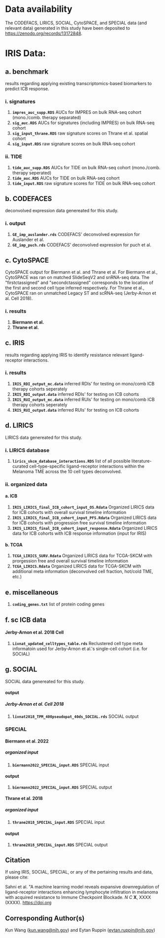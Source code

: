 # Data availability
The CODEFACS, LIRICS, SOCIAL, CytoSPACE, and SPECIAL data (and relevant data) generated in this study have been deposited to https://zenodo.org/records/13172848.

# IRIS Data:
## a. benchmark
results regarding applying existing transcriptomics-based biomarkers to predict ICB response.

### i. signatures
1. **```impres_auc_supp.RDS```**  AUCs for IMPRES on bulk RNA-seq cohort (mono./comb. therapy separated)
2. **```sig_auc.RDS```**          AUCs for signatures (including IMPRES) on bulk RNA-seq cohort
3. **```sig_input_thrane.RDS```** raw signature scores on Thrane et al. spatial cohort
4. **```sig_input.RDS```**        raw signature scores on bulk RNA-seq cohort

### ii. TIDE
1. **```tide_auc_supp.RDS```**    AUCs for TIDE on bulk RNA-seq cohort (mono./comb. therapy seperated)
2. **```tide_auc.RDS```**         AUCs for TIDE on bulk RNA-seq cohort
3. **```tide_input.RDS```**       raw signature scores for TIDE on bulk RNA-seq cohort

## b. CODEFACES
deconvolved expression data genereated for this study. 

### i. output
1. **```GE_imp_auslander.rds```** CODEFACS' deconvolved expression for Auslander et al.
2. **```GE_imp_puch.rds```**      CODEFACS' deconvolved expression for puch et al. 

## c. CytoSPACE
CytoSPACE output for Biermann et al. and Thrane et al. For Biermann et al., CytoSPACE was ran on matched SlideSeqV2 and snRNA-seq data. The "firstctassigned" and "secondctassigned" corresponds to the location of the first and second cell type inferred respectively. For Thrane et al., CytoSPACE ran on unmatched Legacy ST and scRNA-seq (Jerby-Arnon et al. Cell 2018).

### i. results
1. **Biermann et al.**
2. **Thrane et al.**

## c. IRIS
results regarding applying IRIS to identify resistance relevant ligand-receptor interactions.

### i. results
1. **```IRIS_RDI_output_mc.data```** inferred RDIs' for testing on mono/comb ICB therapy cohorts seperately
2. **```IRIS_RDI_output.data```** inferred RDIs' for testing on ICB cohorts
3. **```IRIS_RUI_output_mc.data```** inferred RUIs' for testing on mono/comb ICB therapy cohorts seperately
4. **```IRIS_RUI_output.data```** inferred RUIs' for testing on ICB cohorts

## d. LIRICS
LIRICS data genereated for this study. 

### i. LIRICS database
1. **```lirics_skcm_database_interactions.RDS```** list of all possible literature-curated cell-type-specific ligand-receptor interactions within the Melanoma TME across the 10 cell types deconvolved.

### ii. organized data
#### a. ICB
1. **```IRIS_LIRICS_final_ICB_cohort_input_OS.Rdata```** Organized LIRICS data for ICB cohorts with overall survival timeline information
2. **```IRIS_LIRICS_final_ICB_cohort_input_PFS.Rdata```** Organized LIRICS data for ICB cohorts with progression free survival timeline information
3. **```IRIS_LIRICS_final_ICB_cohort_input_response.Rdata```** Organized LIRICS data for ICB cohorts with ICB response information (input for IRIS)

#### b. TCGA
1. **```TCGA_LIRICS_SURV.Rdata```** Organized LIRICS data for TCGA-SKCM with prorgession free and overall survival timeline information
2. **```TCGA_LIRICS.Rdata```** Organized LIRICS data for TCGA-SKCM with additional meta information (deconvolved cell fraction, hot/cold TME, etc.)

## e. miscellaneous
1. **```coding_genes.txt```** list of protein coding genes

## f. sc ICB data
#### Jerby-Arnon et al. 2018 Cell
1. **```Livnat_updated_celltypes_table.rds```** Reclustered cell type meta informatoin used for Jerby-Arnon et al.'s single-cell cohort (i.e. for SOCIAL)

## g. SOCIAL
SOCIAL data genereated for this study. 

#### output
##### Jerby-Arnon et al. Cell 2018
1. **```livnat2018_TPM_400pseudopat_40ds_SOCIAL.rds```** SOCIAL output

### SPECIAL
#### Biermann et al. 2022
##### organized input
1. **```biermann2022_SPECIAL_input.RDS```** SPECIAL input

#### output
1. **```biermann2022_SPECIAL_input.RDS```** SPECIAL output

#### Thrane et al. 2018
##### organized input
1. **```thrane2018_SPECIAL_input.RDS```** SPECIAL input

#### output
1. **```thrane2018_SPECIAL_input.RDS```** SPECIAL output

## Citation
If using IRIS, SOCIAL, SPECIAL, or any of the pertaining results and data, please cite:

Sahni et al. "A machine learning model reveals expansive downregulation of ligand-receptor interactions enhancing lymphocyte infiltration in melanoma with acquired resistance to Immune Checkpoint Blockade. *N C* **X**, XXXX (XXXX). https://doi.org

## Corresponding Author(s)
Kun Wang (kun.wang@nih.gov) and Eytan Ruppin (eytan.ruppin@nih.gov)
